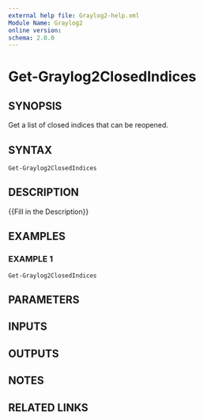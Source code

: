 ```yaml
---
external help file: Graylog2-help.xml
Module Name: Graylog2
online version:
schema: 2.0.0
---
```


# Get-Graylog2ClosedIndices

## SYNOPSIS
Get a list of closed indices that can be reopened.

## SYNTAX

```
Get-Graylog2ClosedIndices
```

## DESCRIPTION
{{Fill in the Description}}

## EXAMPLES

### EXAMPLE 1
```
Get-Graylog2ClosedIndices
```

## PARAMETERS

## INPUTS

## OUTPUTS

## NOTES

## RELATED LINKS
